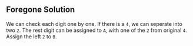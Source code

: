 ## Foregone Solution
We can check each digit one by one. If there is a `4`, we can seperate into two `2`. The rest digit can be assigned to `A`, with one of the `2` from original `4`. Assign the left `2` to `B`.
